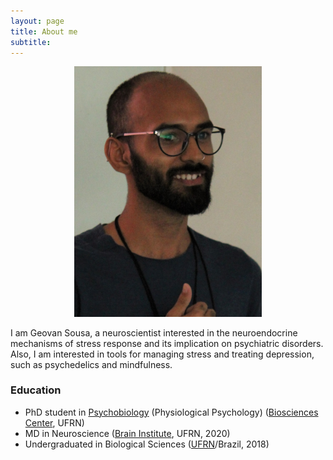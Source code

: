 ```yaml
---
layout: page
title: About me
subtitle: 
---
```


<p align="center"> <img src="/assets/img/avatar.jpg" alt="" width="300" border-radius="15px 50px" /> </p>

I am Geovan Sousa, a neuroscientist interested in the neuroendocrine mechanisms of stress response and its implication on psychiatric disorders. Also, I am interested in tools for managing stress and treating depression, such as psychedelics and mindfulness.

### Education

- PhD student in [Psychobiology](https://psicobiologia4.wixsite.com/psicobiologia) (Physiological Psychology) ([Biosciences Center](https://cb.ufrn.br/), UFRN)
- MD in Neuroscience ([Brain Institute](http://neuro.ufrn.br/), UFRN, 2020)
- Undergraduated in Biological Sciences ([UFRN](https://ufrn.br/)/Brazil, 2018)
